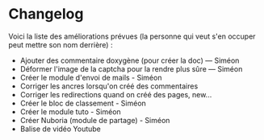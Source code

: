 Changelog
=========

Voici la liste des améliorations prévues (la personne qui veut s'en occuper peut mettre son nom derrière) :

- Ajouter des commentaire doxygène (pour créer la doc) — Siméon
- Déformer l'image de la captcha pour la rendre plus sûre — Siméon
- Créer le module d'envoi de mails - Siméon
- Corriger les ancres lorsqu'on créé des commentaires
- Corriger les redirections quand on créé des pages, new...
- Créer le bloc de classement - Siméon
- Créer le module tuto - Siméon
- Créer Nuboria (module de partage) - Siméon
- Balise de vidéo Youtube
